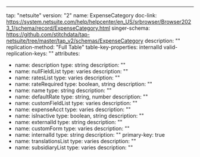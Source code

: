 ---
tap: "netsuite"
version: "2"
name: ExpenseCategory
doc-link: https://system.netsuite.com/help/helpcenter/en_US/srbrowser/Browser2023_1/schema/record/ExpenseCategory.html
singer-schema: https://github.com/stitchdata/tap-netsuite/tree/master/tap_v2/schemas/ExpenseCategory
description: ""
replication-method: "Full Table"
table-key-properties: internalId
valid-replication-keys: ""
attributes:
- name: description
  type: string
  description: ""
- name: nullFieldList
  type: varies
  description: ""
- name: ratesList
  type: varies
  description: ""
- name: rateRequired
  type: boolean, string
  description: ""
- name: name
  type: string
  description: ""
- name: defaultRate
  type: string, number
  description: ""
- name: customFieldList
  type: varies
  description: ""
- name: expenseAcct
  type: varies
  description: ""
- name: isInactive
  type: boolean, string
  description: ""
- name: externalId
  type: string
  description: ""
- name: customForm
  type: varies
  description: ""
- name: internalId
  type: string
  description: ""
  primary-key: true
- name: translationsList
  type: varies
  description: ""
- name: subsidiaryList
  type: varies
  description: ""
